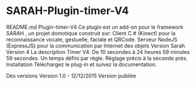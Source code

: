 # SARAH-Plugin-timer-V4

README.md
Plugin-timer-V4
Ce plugin est un add-on pour le framework SARAH , un projet domotique construit sur:
Client C # (Kinect) pour la reconnaissance vocale, gestuelle, faciale et QRCode.
Serveur NodeJS (ExpressJS) pour la communication par Internet des objets
Version
Sarah Version 4
La description
Timer V4:
De 10 secondes à 24 heures 59 minutes 59 secondes.
Un temps défini par règle.
Réglage précis à la seconde près.
Installation
Téléchargez le plug-in et suivez la documentation.

Des versions
Version 1.0 - 12/12/2015 Version publiée
